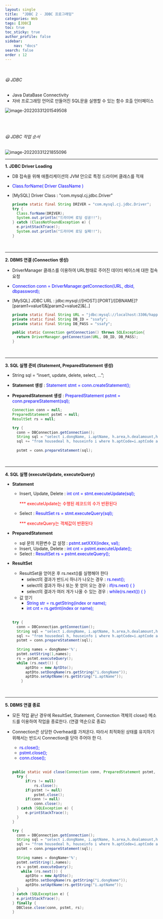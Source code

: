 ```yaml
---
layout: single
title:  "JDBC 2 - JDBC 프로그래밍"
categories: Web
tags: [JDBC]
toc: true
toc_sticky: true
author_profile: false
sidebar:
    nav: "docs"
search: false
order : 12
---
```


<br>

###### 😃 JDBC

- Java DataBase Connectivity
- 자바 프로그래밍 언어로 만들어진 SQL문을 실행할 수 있는 함수 호출 인터페이스

![image-20220331201549508](../../../images/db/2022-03-31-jdbc/image-20220331201549508.png)

<br><br>

###### 😃 JDBC 작업 순서

![image-20220331221855096](../../../images/db/2022-03-31-jdbc/image-20220331221855096.png)

------------

**1. JDBC Driver Loading** 

- DB 접속을 위해 애플리케이션의 JVM 안으로 특정 드라이버 클래스를 적재

- <span style="color:blue">Class.forName( Driver ClassName )</span>

- [MySQL] Driver Class : "com.mysql.cj.jdbc.Driver"

  ``` java
  private static final String DRIVER = "com.mysql.cj.jdbc.Driver";
  try {
  	Class.forName(DRIVER);
  	System.out.println("드라이버 로딩 성공!!");
  } catch (ClassNotFoundException e) {
  	e.printStackTrace();
  	System.out.println("드라이버 로딩 실패!!");
  }
  ```

  <br>

------------------------

**2. DBMS 연결 (Connection 생성)**

- DriverManager 클래스를 이용하여 URL형태로 주어진 데이터 베이스에 대한 접속 요청

- <span style="color:blue">Connection conn = DriverManager.getConnection(URL, dbid, dbpassword);</span>

- [MySQL] JDBC URL : jdbc:mysql://[HOST]:[PORT]/[DBNAME]?[param1=value1]&[param2=value2]&[..] 

  ``` java
  private static final String URL = "jdbc:mysql://localhost:3306/happyhouse?serverTimezone=UTC&useUniCode=yes&characterEncoding=UTF-8";
  private static final String DB_ID = "ssafy";
  private static final String DB_PASS = "ssafy";
  
  public static Connection getConnection() throws SQLException{
  	return DriverManager.getConnection(URL, DB_ID, DB_PASS);
  }
  ```

<br>

-------------

**3. SQL 실행 준비 (Statement, PreparedStatement 생성)**

- String sql = “insert, update, delete, select, …”;

- **Statement 생성** :  <span style="color:blue">Statement stmt = conn.createStatement();</span>

- **PreparedStatement 생성** : <span style="color:blue">PreparedStatement pstmt = conn.prepareStatement(sql);</span>

  ```java
  Connection conn = null;
  PreparedStatement pstmt = null;
  ResultSet rs = null;
  
  try {
  	conn = DBConnection.getConnection();
  	String sql = "select i.dongName, i.aptName, h.area,h.dealamount,h.dealYear,h.dealMonth,i.lat,i.lng ";
  	sql += "from housedeal h, houseinfo i where h.aptCode=i.aptCode and dongName like ?";
  	
  	pstmt = conn.prepareStatement(sql);
  ```



<br>

--------------

**4. SQL 실행 (executeUpdate, executeQuery)**

- **Statement**
  
  - Insert, Update, Delete :  <span style="color:blue">int cnt = stmt.executeUpdate(sql);</span>
  
    <span style="color:red">*** executeUpdate는 수행된 레코드의 수가 반환된다</span>
  
  - Select :  <span style="color:blue">ResultSet rs = stmt.executeQuery(sql);</span>
  
    <span style="color:red">*** executeQuery는 객체값이 반환된다</span>
  
- **PreparedStatement**
  
  - sql 문의 치환변수 값 설정 : <span style="color:blue">pstmt.setXXX(index, val);</span>
  - Insert, Update, Delete :  <span style="color:blue">int cnt = pstmt.executeUpdate();</span>
  - Select :  <span style="color:blue">ResultSet rs = pstmt.executeQuery();</span>
  
- **ResultSet**
  
  - ResultSet을 얻어온 후 rs.next()를 실행해야 한다
    - select의 결과가 반드시 하나가 나오는 경우 : <span style="color:blue">rs.next();</span>
    - select의 결과가 하나 또는 못 얻어 오는 경우 : <span style="color:blue">if(rs.next) { }</span>
    - select의 결과가 여러 개가 나올 수 있는 경우 : <span style="color:blue">while(rs.next()) { }</span>
  - 값 얻기
    - <span style="color:blue">String str = rs.getString(index or name);</span>
    - <span style="color:blue">int cnt = rs.getInt(index or name);</span>
  
  <br>
  
  ``` java
  try {
  	conn = DBConnection.getConnection();
  	String sql = "select i.dongName, i.aptName, h.area,h.dealamount,h.dealYear,h.dealMonth,i.lat,i.lng ";
  	sql += "from housedeal h, houseinfo i where h.aptCode=i.aptCode and dongName like ?";
  	pstmt = conn.prepareStatement(sql);
  	
  	String names = dongName+'%';
  	pstmt.setString(1,names);
  	rs = pstmt.executeQuery();
  	while (rs.next()) {
  		aptDto = new AptDto();
  		aptDto.setDongName(rs.getString("i.dongName"));
  		aptDto.setAptName(rs.getString("i.aptName"));
      }
  ```
  
  

<br>

----------------

**5. DBMS 연결 종료**

- 모든 작업 끝난 경우에 ResultSet, Statement, Connection 객체의 close() 메소드를 이용하여 작업을 종료한다. (연결 역순으로 종료)

- Connection은 상당한 Overhead를 가져온다. 따라서 최적화된 상태를 유지하기 위해서는 반드시 Connection을 닫아 주어야 한 다.
  - <span style="color:blue">rs.close();</span>
  - <span style="color:blue">pstmt.close();</span>
  - <span style="color:blue">conn.close();</span>
  
  <br>
  
  ``` java
  public static void close(Connection conn, PreparedStatement pstmt, ResultSet rs) {
  	try {
  		if(rs != null)
  			rs.close();
  		if(pstmt != null)
  			pstmt.close();
  		if(conn != null)
  			conn.close();
  	} catch (SQLException e) {
  		e.printStackTrace();
  	}
  }
  ```
  
  ``` java
  try {
  	conn = DBConnection.getConnection();
  	String sql = "select i.dongName, i.aptName, h.area,h.dealamount,h.dealYear,h.dealMonth,i.lat,i.lng ";
  	sql += "from housedeal h, houseinfo i where h.aptCode=i.aptCode and dongName like ?";
  	pstmt = conn.prepareStatement(sql);
  	
  	String names = dongName+'%';
  	pstmt.setString(1,names);
  	rs = pstmt.executeQuery();
      while (rs.next()) {
  		aptDto = new AptDto();
  		aptDto.setDongName(rs.getString("i.dongName"));
  		aptDto.setAptName(rs.getString("i.aptName"));
  	}
  } catch (SQLException e) {
  	e.printStackTrace();
  } finally {
  	DBClose.close(conn, pstmt, rs);
  }
  ```
  
  <br><br>

